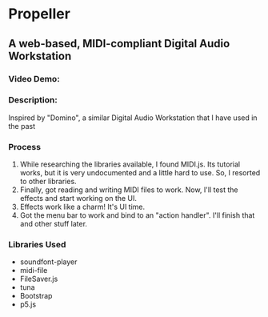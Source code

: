 # Propeller
## A web-based, MIDI-compliant Digital Audio Workstation

### Video Demo:  <URL HERE>
### Description:
Inspired by "Domino", a similar Digital Audio Workstation that I have used in the past

### Process
1. While researching the libraries available, I found MIDI.js. Its tutorial works, but it is very undocumented and a little hard to use. So, I resorted to other libraries.
2. Finally, got reading and writing MIDI files to work. Now, I'll test the effects and start working on the UI.
3. Effects work like a charm! It's UI time.
4. Got the menu bar to work and bind to an "action handler". I'll finish that and other stuff later.

### Libraries Used
+ soundfont-player
+ midi-file
+ FileSaver.js
+ tuna
+ Bootstrap
+ p5.js
